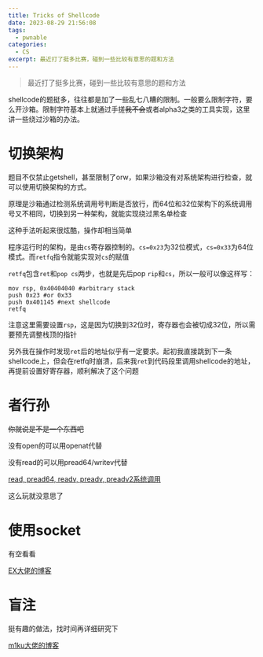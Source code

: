 ```yaml
---
title: Tricks of Shellcode
date: 2023-08-29 21:56:08
tags:
  - pwnable
categories:
  - CS
excerpt: 最近打了挺多比赛，碰到一些比较有意思的题和方法
---
```


> 最近打了挺多比赛，碰到一些比较有意思的题和方法

shellcode的题挺多，往往都是加了一些乱七八糟的限制。一般要么限制字符，要么开沙箱。限制字符基本上就通过手搓~~我不会~~或者alpha3之类的工具实现，这里讲一些绕过沙箱的办法。

# 切换架构

题目不仅禁止getshell，甚至限制了orw，如果沙箱没有对系统架构进行检查，就可以使用切换架构的方式。

原理是沙箱通过检测系统调用号判断是否放行，而64位和32位架构下的系统调用号又不相同，切换到另一种架构，就能实现绕过黑名单检查

这种手法听起来很炫酷，操作却相当简单

程序运行时的架构，是由`cs`寄存器控制的。`cs=0x23`为32位模式，`cs=0x33`为64位模式。而`retfq`指令就能实现对`cs`的赋值

`retfq`包含`ret`和`pop cs`两步，也就是先后pop `rip`和`cs`，所以一般可以像这样写：

```assembly
mov rsp, 0x40404040 #arbitrary stack
push 0x23 #or 0x33
push 0x401145 #next shellcode
retfq
```

注意这里需要设置`rsp`，这是因为切换到32位时，寄存器也会被切成32位，所以需要预先调整栈顶的指针

另外我在操作时发现`ret`后的地址似乎有一定要求。起初我直接跳到下一条shellcode上，但会在retfq时崩溃，后来我`ret`到代码段里调用shellcode的地址，再提前设置好寄存器，顺利解决了这个问题

# 者行孙

~~你就说是不是一个东西吧~~

没有open的可以用openat代替

没有read的可以用pread64/writev代替

[read, pread64, readv, preadv, preadv2系统调用](https://evian-zhang.github.io/introduction-to-linux-x86_64-syscall/src/filesystem/read-pread64-readv-preadv-preadv2.html)

这么玩就没意思了

# 使用socket

有空看看

[EX大佬的博客](http://blog.eonew.cn/2019-06-03.%E5%8F%8D%E5%90%91shellcode.html)

# 盲注

挺有趣的做法，找时间再详细研究下

[m1ku大佬的博客](https://m1ku.in/archives/737)

